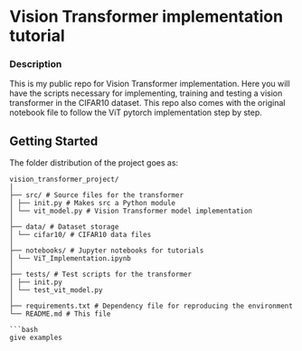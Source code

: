 # Vision Transformer implementation tutorial

### Description

This is my public repo for Vision Transformer implementation. Here you will have the scripts necessary for implementing,
training and testing a vision transformer in the CIFAR10 dataset. This repo also comes with the original notebook file 
to follow the ViT pytorch implementation step by step.

## Getting Started

The folder distribution of the project goes as:
```
vision_transformer_project/
│
├── src/ # Source files for the transformer
│ ├── init.py # Makes src a Python module
│ └── vit_model.py # Vision Transformer model implementation
│
├── data/ # Dataset storage
│ └── cifar10/ # CIFAR10 data files
│
├── notebooks/ # Jupyter notebooks for tutorials
│ └── ViT_Implementation.ipynb
│
├── tests/ # Test scripts for the transformer
│ ├── init.py
│ └── test_vit_model.py
│
├── requirements.txt # Dependency file for reproducing the environment
└── README.md # This file

```bash
give examples

